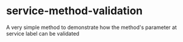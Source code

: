 # service-method-validation
A very simple method to demonstrate how the method's parameter at service label can be validated
